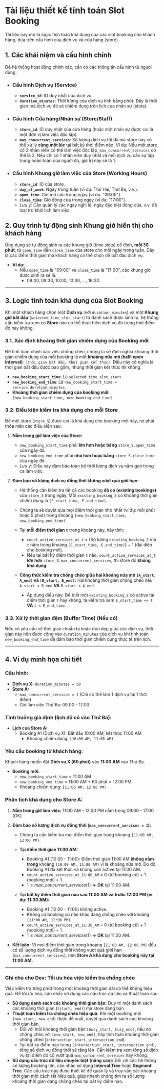# Tài liệu thiết kế tính toán Slot Booking

Tài liệu này mô tả logic tính toán khả dụng của các slot booking cho khách hàng, dựa trên cấu hình của dịch vụ và cửa hàng (store).

## 1. Các khái niệm và cấu hình chính

Để hệ thống hoạt động chính xác, cần có các thông tin cấu hình từ người dùng:

* ### Cấu hình Dịch vụ (Service)
    * **`service_id`**: ID duy nhất của dịch vụ.
    * **`duration_minutes`**: Thời lượng của dịch vụ tính bằng phút. Đây là thời gian mà dịch vụ đó sẽ chiếm dụng trên lịch của nhân sự (store).

* ### Cấu hình Cửa hàng/Nhân sự (Store/Staff)
    * **`store_id`**: ID duy nhất của cửa hàng (hoặc một nhân sự được coi là một đơn vị làm việc độc lập).
    * **`max_concurrent_services`**: Số lượng dịch vụ tối đa mà store này có thể xử lý **cùng một lúc** tại bất kỳ thời điểm nào. Ví dụ: Nếu một store có 2 nhân viên có thể làm việc độc lập, `max_concurrent_services` có thể là 2. Nếu chỉ có 1 nhân viên duy nhất và mỗi dịch vụ cần sự tập trung hoàn toàn của người đó, giá trị này sẽ là 1.

* ### Cấu hình Khung giờ làm việc của Store (Working Hours)
    * **`store_id`**: ID của store.
    * **`day_of_week`**: Ngày trong tuần (ví dụ: Thứ Hai, Thứ Ba, v.v.).
    * **`open_time`**: Giờ mở cửa trong ngày (ví dụ: "09:00").
    * **`close_time`**: Giờ đóng cửa trong ngày (ví dụ: "17:00").
    * *Lưu ý:* Cần quản lý các ngày nghỉ lễ, ngày đặc biệt đóng cửa, v.v. để loại trừ khỏi lịch làm việc.

## 2. Quy trình tự động sinh Khung giờ hiển thị cho khách hàng

Ứng dụng sẽ tự động sinh ra các khung giờ (time slots) cố định, **mỗi 30 phút**, từ `open_time` đến `close_time` của store cho mỗi ngày trong tuần. Đây là các điểm thời gian mà khách hàng có thể chọn để bắt đầu dịch vụ.

* **Ví dụ:**
    * Nếu `open_time` là "09:00" và `close_time` là "17:00", các khung giờ được sinh ra sẽ là:
        * 09:00, 09:30, 10:00, 10:30, ..., 16:30.

---

## 3. Logic tính toán khả dụng của Slot Booking

Khi một khách hàng chọn một **Dịch vụ** (với `duration_minutes`) và một **Khung giờ bắt đầu** (`selected_time_slot_start`) từ danh sách được sinh ra, hệ thống cần kiểm tra xem có **Store** nào có thể thực hiện dịch vụ đó trong thời điểm đó hay không.

### 3.1. Xác định khoảng thời gian chiếm dụng của Booking mới

Để tính toán chính xác việc chồng chéo, chúng ta sẽ định nghĩa khoảng thời gian chiếm dụng của mỗi booking là một **khoảng nửa mở (half-open interval)**: `[thời gian bắt đầu, thời gian kết thúc)`. Điều này có nghĩa là thời gian bắt đầu được bao gồm, nhưng thời gian kết thúc thì không.

* **`new_booking_start_time`**: Là `selected_time_slot_start`.
* **`new_booking_end_time`**: Là `new_booking_start_time + service.duration_minutes`.
* **Khoảng thời gian chiếm dụng của booking mới**: `[new_booking_start_time, new_booking_end_time)`

### 3.2. Điều kiện kiểm tra khả dụng cho mỗi Store

Để một store (`store_S`) được coi là khả dụng cho booking mới này, nó phải thỏa mãn các điều kiện sau:

1.  **Nằm trong giờ làm việc của Store:**
    * `new_booking_start_time` phải **lớn hơn hoặc bằng** `store_S.open_time` của ngày đó.
    * `new_booking_end_time` phải **nhỏ hơn hoặc bằng** `store_S.close_time` của ngày đó.
    * *Lưu ý:* Điều này đảm bảo toàn bộ thời lượng dịch vụ nằm gọn trong ca làm việc.

2.  **Đảm bảo số lượng dịch vụ đồng thời không vượt quá giới hạn:**
    * Hệ thống cần kiểm tra tất cả các booking **đã có (existing bookings)** của `store_S` trong ngày. Mỗi `existing_booking_E` có khoảng thời gian chiếm dụng là `[E_start_time, E_end_time)`.
    * Chúng ta sẽ duyệt qua mọi điểm thời gian nhỏ nhất (ví dụ: mỗi phút hoặc 5 phút) trong khoảng `[new_booking_start_time, new_booking_end_time)`.
    * Tại **mỗi điểm thời gian `t`** trong khoảng này, hãy tính:
        * `count_active_services_at_t` = (Số lượng `existing_booking_E` mà `t` nằm trong khoảng `[E_start_time, E_end_time)`) + 1 (đại diện cho booking mới).
        * Nếu tại bất kỳ điểm thời gian `t` nào, `count_active_services_at_t` **lớn hơn** `store_S.max_concurrent_services`, thì store đó **không khả dụng**.

    * **Công thức kiểm tra chồng chéo giữa hai khoảng nửa mở `[A_start, A_end)` và `[B_start, B_end)`:**
        Hai khoảng thời gian chồng chéo nếu `A_start < B_end` **VÀ** `B_start < A_end`.
        * Áp dụng điều này: Để biết một `existing_booking_E` có active tại điểm thời gian `t` hay không, ta kiểm tra xem `E_start_time <= t` **VÀ** `t < E_end_time`.

### 3.3. Xử lý thời gian đệm (Buffer Time) (Nếu có)

Nếu có yêu cầu về thời gian chuẩn bị hoặc dọn dẹp giữa các dịch vụ, thời gian này nên được cộng vào `duration_minutes` của dịch vụ khi tính toán `new_booking_end_time` để đảm bảo thời gian chiếm dụng thực tế trên lịch.

---

## 4. Ví dụ minh họa chi tiết

### Cấu hình:

* **Dịch vụ X:** `duration_minutes = 60`
* **Store A:**
    * `max_concurrent_services = 1` (Chỉ có thể làm 1 dịch vụ tại 1 thời điểm)
    * Giờ làm việc Thứ Ba: 09:00 - 17:00

### Tình huống giả định (lịch đã có vào Thứ Ba):

* **Lịch của Store A:**
    * Booking A1 (Dịch vụ X): Bắt đầu 10:00 AM, kết thúc 11:00 AM.
        * Khoảng chiếm dụng: `[10:00 AM, 11:00 AM)`

### Yêu cầu booking từ khách hàng:

Khách hàng muốn đặt **Dịch vụ X (60 phút)** vào **11:00 AM** vào Thứ Ba.

* **Booking mới:**
    * `new_booking_start_time` = 11:00 AM
    * `new_booking_end_time` = 11:00 AM + 60 phút = 12:00 PM
    * Khoảng chiếm dụng: `[11:00 AM, 12:00 PM)`

### Phân tích khả dụng cho Store A:

1.  **Nằm trong giờ làm việc:** 11:00 AM - 12:00 PM nằm trong 09:00 - 17:00 (OK).

2.  **Đảm bảo số lượng dịch vụ đồng thời (`max_concurrent_services = 1`):**
    * Chúng ta cần kiểm tra mọi điểm thời gian trong khoảng `[11:00 AM, 12:00 PM)`.
    * **Tại điểm thời gian 11:00 AM:**
        * Booking A1 (10:00 - 11:00): Điểm thời gian 11:00 AM **không nằm trong** khoảng `[10:00 AM, 11:00 AM)` vì là khoảng nửa mở. Do đó, Booking A1 đã kết thúc và không còn active tại 11:00 AM.
        * `count_active_services_at_11:00_AM` = 0 (từ booking cũ) + 1 (booking mới) = 1.
        * $1 \le max\_concurrent\_services (1)$ $\Rightarrow$ **OK** tại 11:00 AM.

    * **Tại bất kỳ điểm thời gian nào sau 11:00 AM và trước 12:00 PM (ví dụ: 11:30 AM):**
        * Booking A1 (10:00 - 11:00) không active.
        * Không có booking cũ nào khác đang chồng chéo với khoảng `[11:00 AM, 12:00 PM)`.
        * `count_active_services_at_11:30_AM` = 0 (từ booking cũ) + 1 (booking mới) = 1.
        * $1 \le max\_concurrent\_services (1)$ $\Rightarrow$ **OK** tại 11:30 AM.

* **Kết luận:** Vì mọi điểm thời gian trong khoảng `[11:00 AM, 12:00 PM)` đều có số lượng dịch vụ đồng thời không vượt quá giới hạn (`max_concurrent_services`), nên **Store A khả dụng cho booking này tại 11:00 AM.**

---

### Ghi chú cho Dev: Tối ưu hóa việc kiểm tra chồng chéo

Việc kiểm tra từng phút trong một khoảng thời gian dài có thể không hiệu quả. Để tối ưu hóa, cân nhắc sử dụng các cấu trúc dữ liệu và thuật toán sau:

* **Sử dụng danh sách các khoảng thời gian bận:** Duy trì một danh sách các khoảng thời gian (`[start, end)`) mà store đang bận.
* **Thuật toán kiểm tra chồng chéo hiệu quả:** Khi một booking mới `[new_start, new_end)` được đề xuất, duyệt qua danh sách các khoảng thời gian bận.
    * Đối với mỗi khoảng thời gian bận `[busy_start, busy_end)`, nếu nó chồng chéo với `[new_start, new_end)`, hãy tính toán khoảng thời gian chồng chéo (`intersection_start`, `intersection_end`).
    * Tại bất kỳ điểm nào trong `[intersection_start, intersection_end)`, tổng số dịch vụ đồng thời sẽ tăng lên. Cần kiểm tra xem tổng số dịch vụ tại điểm đó có vượt quá `max_concurrent_services` hay không.
* **Sử dụng cấu trúc dữ liệu chuyên biệt (nâng cao):** Đối với các hệ thống có lượng booking lớn, cân nhắc sử dụng **Interval Tree** hoặc **Segment Tree**. Các cấu trúc này được thiết kế để quản lý và truy vấn các khoảng thời gian một cách rất hiệu quả, giúp nhanh chóng tìm ra số lượng khoảng thời gian đang chồng chéo tại bất kỳ điểm nào.